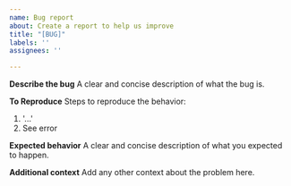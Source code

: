 ```yaml
---
name: Bug report
about: Create a report to help us improve
title: "[BUG]"
labels: ''
assignees: ''

---
```


**Describe the bug**
A clear and concise description of what the bug is.

**To Reproduce**
Steps to reproduce the behavior:
1. '...'
2. See error

**Expected behavior**
A clear and concise description of what you expected to happen.

**Additional context**
Add any other context about the problem here.
